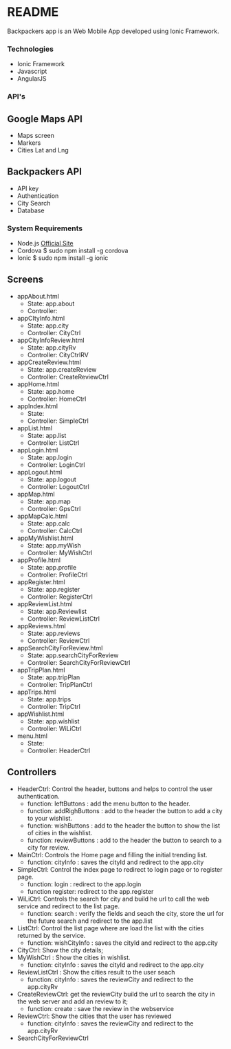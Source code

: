 # README #

Backpackers app is an Web Mobile App developed using Ionic Framework.

### Technologies ###

* Ionic Framework
* Javascript
* AngularJS


### API's ###

##  Google Maps API ##
* Maps screen
* Markers
* Cities Lat and Lng

## Backpackers API ##
* API key
* Authentication
* City Search
* Database


### System Requirements ###
* Node.js [Official Site](http://nodejs.org/)
* Cordova  $ sudo npm install -g cordova
* Ionic $ sudo npm install -g ionic


## Screens ##
* appAbout.html 
     - State: app.about
     - Controller: 
* appCItyInfo.html
     - State: app.city
     - Controller: CityCtrl
* appCityInfoReview.html
     - State: app.cityRv
     - Controller: CityCtrlRV
* appCreateReview.html
     - State: app.createReview
     - Controller: CreateReviewCtrl
* appHome.html
     - State: app.home
     - Controller: HomeCtrl
* appIndex.html
     - State: 
     - Controller:  SimpleCtrl
* appList.html
    - State: app.list
    - Controller: ListCtrl
* appLogin.html
     - State: app.login
     - Controller: LoginCtrl
* appLogout.html
     - State: app.logout
     - Controller: LogoutCtrl
* appMap.html
     - State: app.map
     - Controller: GpsCtrl
* appMapCalc.html
     - State: app.calc
     - Controller: CalcCtrl
* appMyWishlist.html
     - State: app.myWish
     - Controller: MyWishCtrl
* appProfile.html
     - State: app.profile
     - Controller: ProfileCtrl
* appRegister.html
     - State: app.register
     - Controller: RegisterCtrl
* appReviewList.html
     - State: app.Reviewlist
     - Controller: ReviewListCtrl
* appReviews.html
     - State: app.reviews
     - Controller: ReviewCtrl
* appSearchCityForReview.html
     - State: app.searchCityForReview
     - Controller: SearchCityForReviewCtrl
* appTripPlan.html
     - State: app.tripPlan
     - Controller: TripPlanCtrl
* appTrips.html
     - State: app.trips
     - Controller: TripCtrl
* appWishlist.html
     - State: app.wishlist
     - Controller: WiLiCtrl
* menu.html
     - State: 
     - Controller: HeaderCtrl


## Controllers ##
* HeaderCtrl: Control the header, buttons and helps to control the user authentication.
     - function: leftButtons : add the menu button to the header.
     - function: addRighButtons : add to the header the button to add a city to your wishlist.
     - function: wishButtons : add to the header the button to show the list of cities in the wishlist.
     - function: reviewButtons : add to the header the button to search to a city for review.
* MainCtrl: Controls the Home page and filling the initial trending list.
     - function: cityInfo :  saves the cityId and redirect to the app.city
* SimpleCtrl: Control the index page to redirect to login page or to register page.
     - function: login : redirect to the app.login
     - function register: redirect to the app.register
* WiLiCtrl: Controls the search for city and build he url to call the web service and redirect to the list page.
     - function: search : verify the fields and seach the city, store the url for the future search and redirect to the app.list
* ListCtrl: Control the list page where are load the list with the cities returned by the service.
     - function: wishCityInfo : saves the cityId and redirect to the app.city
* CityCtrl: Show the city details;
* MyWishCtrl : Show the cities in wishlist.
     - function: cityInfo :  saves the cityId and redirect to the app.city
* ReviewListCtrl :  Show the cities result to the user seach
     - function: cityInfo :  saves the reviewCity and redirect to the app.cityRv
* CreateReviewCtrl: get the reviewCity build the url to search the city in the web server and add an review to it;
     - function: create : save the review in the webservice
* ReviewCtrl: Show the cities that the user has reviewed
     - function: cityInfo :  saves the reviewCity and redirect to the app.cityRv
* SearchCityForReviewCtrl